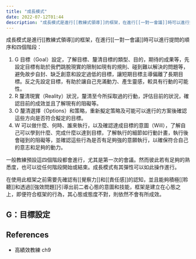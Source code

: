 ```yaml
---
title: "成長模式"
date: 2022-07-12T01:44
description: "成長模式是進行[[教練式領導]]的框架，在進行[[一對一會議]]時可以進行提問的順序和四個階段，包含確認目標、釐清現況、釐清選項、如何執行等..."
---
```

<!-- # 筆記本體 -->
成長模式是進行[[教練式領導]]的框架，在進行[[一對一會議]]時可以進行提問的順序和四個階段：
1. G 目標（Goal）設定，了解目標、釐清目標的類型、目的，期待的成果等，先設定目標有助於我們跳脫現實的限制如現有的規則、碰到難以解決的問題等，避免故步自封、缺乏創意和設定過低的目標，讓短期目標主導偏離了長期目標。反之先設定目標，有助於讓自己充滿動力、產生靈感，較具有行動的可能性。
2. R 釐清現實（Reality）狀況，釐清至今所採取過的行動，評估目前的狀況，確認目前的成效並且了解現有的阻礙等。
3. O 釐清選擇（Options）和策略，重新擬定策略及可能可以進行的方案後確認這些方向是否符合擬定的目標。
4. W 可以做什麼、何時、誰來執行，以及確認達成目標的意圖（Will），了解自己可以學到什麼、完成什麼以達到目標，了解執行的細節如行動計畫，執行後會碰到的阻礙等，並確認這些行為是否有足夠強的意願執行，以確保符合自己的意志和足夠的動力。

一般教練預設這四個階段都會進行，尤其是第一次的會議。然而彼此若有足夠的熟悉度，也可以從任何階段開始或結束。成長模式有其彈性可以如此操作進行。

在使用此框架之前需要先確認有[[覺察力]]和[[責任感]]的認知，並且能夠積極[[聆聽]]和透過[[強效問題]]引導出前二者心態的意圖和技能，框架是建立在心態之上，即便符合框架的行為，其心態或態度不對，則依然不會有所成效。

## G：目標設定

<!-- 
## 延伸問題
## See Also
-->
## References
- 高績效教練 ch9